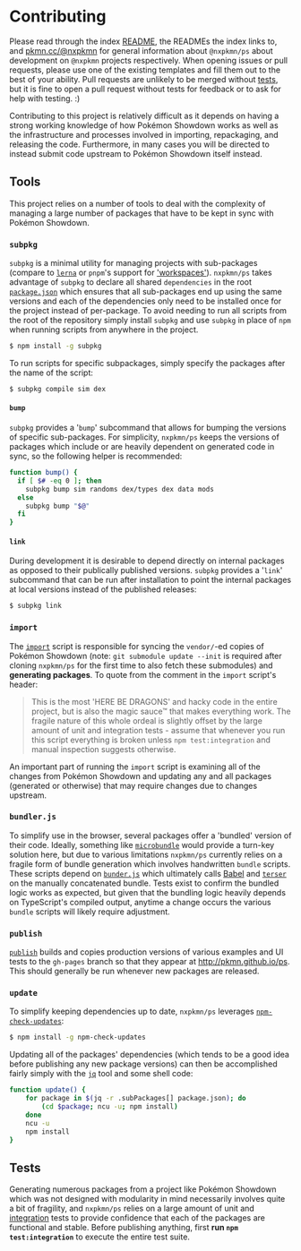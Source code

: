 
# Contributing

Please read through the index [README](README.md), the READMEs the index links to, and
[pkmn.cc/@nxpkmn](https://pkmn.cc/@nxpkmn/) for general information about `@nxpkmn/ps` about development
on `@nxpkmn` projects respectively. When opening issues or pull requests, please use one of the
existing templates and fill them out to the best of your ability. Pull requests are unlikely to be
merged without [tests](#Tests), but it is fine to open a pull request without tests for feedback or
to ask for help with testing. :)

Contributing to this project is relatively difficult as it depends on having a strong working
knowledge of how Pokémon Showdown works as well as the infrastructure and processes involved in
importing, repackaging, and releasing the code. Furthermore, in many cases you will be directed to
instead submit code upstream to Pokémon Showdown itself instead.

## Tools

This project relies on a number of tools to deal with the complexity of managing a large number
of packages that have to be kept in sync with Pokémon Showdown.

### `subpkg`

`subpkg` is a minimal utility for managing projects with sub-packages (compare to
[`lerna`](https://github.com/lerna/lerna) or `pnpm`'s support for
['workspaces'](https://pnpm.js.org/en/workspaces)). `nxpkmn/ps` takes advantage of `subpkg` to declare
all shared `dependencies` in the root [`package.json`](package.json) which ensures that all
sub-packages end up using the same versions and each of the dependencies only need to be installed
once for the project instead of per-package. To avoid needing to run all scripts from the root of
the repository simply install `subpkg` and use `subpkg` in place of `npm` when running scripts from
anywhere in the project.

```sh
$ npm install -g subpkg
```

To run scripts for specific subpackages, simply specify the packages after the name of the script:

```sh
$ subpkg compile sim dex
```

#### `bump`

`subpkg` provides a '`bump`' subcommand that allows for bumping the versions of specific
sub-packages. For simplicity, `nxpkmn/ps` keeps the versions of packages which include or are heavily
dependent on generated code in sync, so the following  helper is recommended:

```sh
function bump() {
  if [ $# -eq 0 ]; then
    subpkg bump sim randoms dex/types dex data mods
  else
    subpkg bump "$@"
  fi
}
```

#### `link`

During development it is desirable to depend directly on internal packages as opposed to their
publically published versions. `subpkg` provides a '`link`' subcommand that can be run after
installation to point the internal packages at local versions instead of the published releases:

```sh
$ subpkg link
```

### `import`

The [`import`](import) script is responsible for syncing the `vendor/`-ed copies of Pokémon Showdown
(note: `git submodule update --init` is required after cloning `nxpkmn/ps` for the first time to also
fetch these submodules) and **generating packages**. To quote from the comment in the `import`
script's header:

> This is the most 'HERE BE DRAGONS' and hacky code in the entire project, but is also the magic
> sauce™ that makes everything work. The fragile nature of this whole ordeal is slightly offset by
> the large amount of unit and integration tests - assume that whenever you run this script
> everything is broken unless `npm test:integration` and manual inspection suggests otherwise.

An important part of running the `import` script is examining all of the changes from Pokémon
Showdown and updating any and all packages (generated or otherwise) that may require changes due to
changes upstream.

### `bundler.js`

To simplify use in the browser, several packages offer a 'bundled' version of their code. Ideally,
something like [`microbundle`](https://github.com/developit/microbundle) would provide a turn-key
solution here, but due to various limitations `nxpkmn/ps` currently relies on a fragile form of bundle
generation which involves handwritten `bundle` scripts. These scripts depend on
[`bunder.js`](bundler.js) which ultimately calls [Babel](https://babeljs.io/) and
[`terser`](https://github.com/terser/terser) on the manually concatenated bundle. Tests exist to
confirm the bundled logic works as expected, but given that the bundling logic heavily
depends on TypeScript's compiled output, anytime a change occurs the various `bundle` scripts
will likely require adjustment.

### `publish`

[`publish`](publish) builds and copies production versions of various examples and UI tests to the
`gh-pages` branch so that they appear at http://pkmn.github.io/ps. This should generally be run
whenever new packages are released.

### `update`

To simplify keeping dependencies up to date, `nxpkmn/ps` leverages
[`npm-check-updates`](https://www.npmjs.com/package/npm-check-updates):

```sh
$ npm install -g npm-check-updates
```

Updating all of the packages' dependencies (which tends to be a good idea before publishing any new
package versions) can then be accomplished fairly simply with the
[`jq`](https://stedolan.github.io/jq/) tool and some shell code:

```sh
function update() {
    for package in $(jq -r .subPackages[] package.json); do
        (cd $package; ncu -u; npm install)
    done
    ncu -u
    npm install
}
```

## Tests

Generating numerous packages from a project like Pokémon Showdown which was not designed with
modularity in mind necessarily involves quite a bit of fragility, and `nxpkmn/ps` relies on a large
amount of unit and [integration](integration) tests to provide confidence that each of the packages
are functional and stable. Before publishing anything, first **run `npm test:integration`** to
execute the entire test suite.
